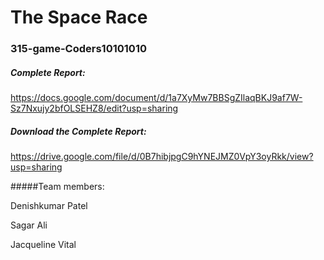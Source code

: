# The Space Race
### 315-game-Coders10101010

##### Complete Report:

https://docs.google.com/document/d/1a7XyMw7BBSgZIlaqBKJ9af7W-Sz7Nxujy2bfOLSEHZ8/edit?usp=sharing

##### Download the Complete Report:
https://drive.google.com/file/d/0B7hibjpgC9hYNEJMZ0VpY3oyRkk/view?usp=sharing

#####Team members:

Denishkumar Patel

Sagar Ali

Jacqueline Vital

